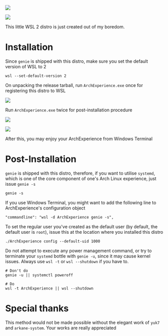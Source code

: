 ![](https://i.imgur.com/SOY1YI9.png)

![](https://i.imgur.com/jYtlKxJ.png)

This little WSL 2 distro is just created out of my boredom.

# Installation

Since `genie` is shipped with this distro, make sure you set the default version of WSL to 2

```
wsl --set-default-version 2
```

On unpacking the release tarball, run `ArchExperience.exe` once for registering this distro to WSL

![](https://i.imgur.com/VlWzzdq.png)

Run `ArchExperience.exe` twice for post-installation procedure

![](https://i.imgur.com/UZuHOon.png)

![](https://i.imgur.com/rKn3fno.png)

After this, you may enjoy your ArchExperience from Windows Terminal

# Post-Installation

`genie` is shipped with this distro, therefore, if you want to utilise `systemd`, which is one of the core component of one's Arch Linux experience, just issue `genie -s`

```
genie -s
```

If you use Windows Terminal, you might want to add the following line to ArchExperience's configuration object

```
"commandline": "wsl -d ArchExperience genie -s",
```

To set the regular user you've created as the default user (by default, the default user is `root`), issue this at the location where you installed this distro

```
./ArchExperience config --default-uid 1000
```

Do not attempt to execute any power management command, or try to terminate your `systemd` bottle with `genie -u`, since it may cause kernel issues. Always use `wsl -t` or `wsl --shutdown` if you have to.

```
# Don't do
genie -u || systemctl poweroff

# Do
wsl -t ArchExperience || wsl --shutdown
```

# Special thanks

This method would not be made possible without the elegant work of `yuk7` and `arkane-system`. Your works are really appreciated
